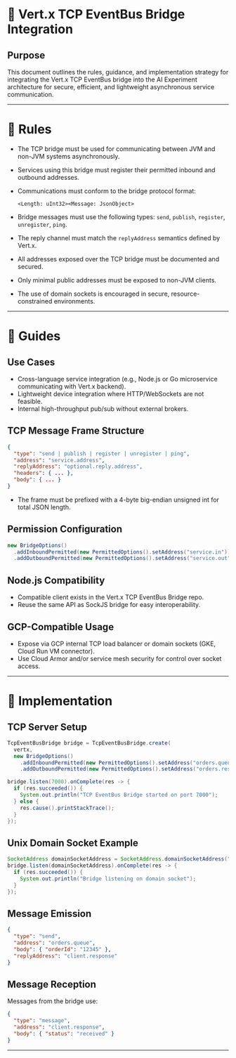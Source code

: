 # 📘 Vert.x TCP EventBus Bridge Integration

## Purpose

This document outlines the rules, guidance, and implementation strategy for integrating the Vert.x TCP EventBus bridge into the AI Experiment architecture for secure, efficient, and lightweight asynchronous service communication.

---

# 📗 Rules

* The TCP bridge must be used for communicating between JVM and non-JVM systems asynchronously.
* Services using this bridge must register their permitted inbound and outbound addresses.
* Communications must conform to the bridge protocol format:

  ```
  <Length: uInt32><Message: JsonObject>
  ```
* Bridge messages must use the following types: `send`, `publish`, `register`, `unregister`, `ping`.
* The reply channel must match the `replyAddress` semantics defined by Vert.x.
* All addresses exposed over the TCP bridge must be documented and secured.
* Only minimal public addresses must be exposed to non-JVM clients.
* The use of domain sockets is encouraged in secure, resource-constrained environments.

---

# 📙 Guides

## Use Cases

* Cross-language service integration (e.g., Node.js or Go microservice communicating with Vert.x backend).
* Lightweight device integration where HTTP/WebSockets are not feasible.
* Internal high-throughput pub/sub without external brokers.

## TCP Message Frame Structure

```json
{
  "type": "send | publish | register | unregister | ping",
  "address": "service.address",
  "replyAddress": "optional.reply.address",
  "headers": { ... },
  "body": { ... }
}
```

* The frame must be prefixed with a 4-byte big-endian unsigned int for total JSON length.

## Permission Configuration

```java
new BridgeOptions()
  .addInboundPermitted(new PermittedOptions().setAddress("service.in"))
  .addOutboundPermitted(new PermittedOptions().setAddress("service.out"));
```

## Node.js Compatibility

* Compatible client exists in the Vert.x TCP EventBus Bridge repo.
* Reuse the same API as SockJS bridge for easy interoperability.

## GCP-Compatible Usage

* Expose via GCP internal TCP load balancer or domain sockets (GKE, Cloud Run VM connector).
* Use Cloud Armor and/or service mesh security for control over socket access.

---

# 📒 Implementation

## TCP Server Setup

```java
TcpEventBusBridge bridge = TcpEventBusBridge.create(
  vertx,
  new BridgeOptions()
    .addInboundPermitted(new PermittedOptions().setAddress("orders.queue"))
    .addOutboundPermitted(new PermittedOptions().setAddress("orders.response")));

bridge.listen(7000).onComplete(res -> {
  if (res.succeeded()) {
    System.out.println("TCP EventBus Bridge started on port 7000");
  } else {
    res.cause().printStackTrace();
  }
});
```

## Unix Domain Socket Example

```java
SocketAddress domainSocketAddress = SocketAddress.domainSocketAddress("/var/tmp/bridge.sock");
bridge.listen(domainSocketAddress).onComplete(res -> {
  if (res.succeeded()) {
    System.out.println("Bridge listening on domain socket");
  }
});
```

## Message Emission

```json
{
  "type": "send",
  "address": "orders.queue",
  "body": { "orderId": "12345" },
  "replyAddress": "client.response"
}
```

## Message Reception

Messages from the bridge use:

```json
{
  "type": "message",
  "address": "client.response",
  "body": { "status": "received" }
}
```

---
